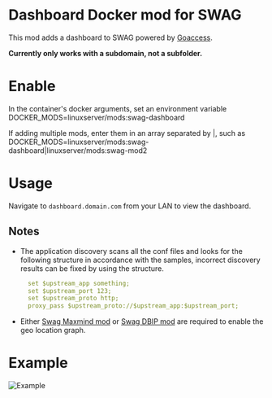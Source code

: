 # Dashboard Docker mod for SWAG

This mod adds a dashboard to SWAG powered by [Goaccess](https://goaccess.io/).

**Currently only works with a subdomain, not a subfolder.**

# Enable

In the container's docker arguments, set an environment variable DOCKER_MODS=linuxserver/mods:swag-dashboard

If adding multiple mods, enter them in an array separated by |, such as DOCKER_MODS=linuxserver/mods:swag-dashboard|linuxserver/mods:swag-mod2

# Usage

Navigate to `dashboard.domain.com` from your LAN to view the dashboard.

## Notes 
- The application discovery scans all the conf files and looks for the following structure in accordance with the samples, incorrect discovery results can be fixed by using the structure.
  ```yaml
    set $upstream_app something;
    set $upstream_port 123;
    set $upstream_proto http;
    proxy_pass $upstream_proto://$upstream_app:$upstream_port;
    ```
- Either [Swag Maxmind mod](https://github.com/linuxserver/docker-mods/tree/swag-maxmind) or [Swag DBIP mod](https://github.com/linuxserver/docker-mods/tree/swag-dbip) are required to enable the geo location graph.

# Example
![Example](.assets/example.png)
